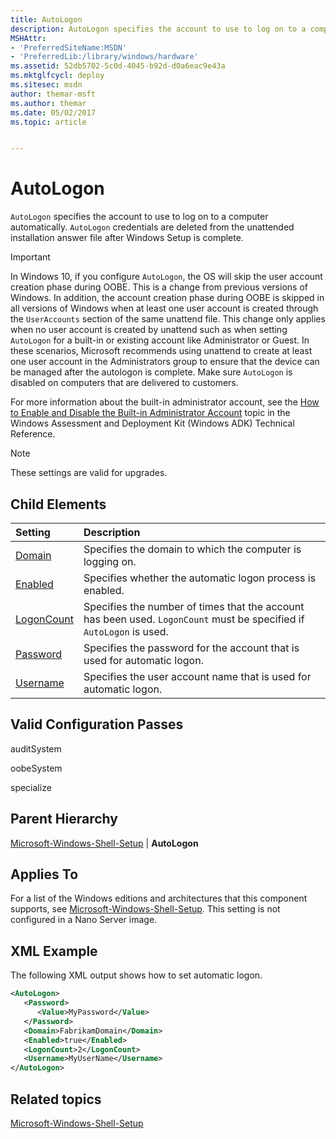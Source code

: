 ```yaml
---
title: AutoLogon
description: AutoLogon specifies the account to use to log on to a computer automatically. AutoLogon credentials are deleted from the unattended installation answer file after Windows Setup is complete.
MSHAttr:
- 'PreferredSiteName:MSDN'
- 'PreferredLib:/library/windows/hardware'
ms.assetid: 52db5702-5c0d-4045-b92d-d0a6eac9e43a
ms.mktglfcycl: deploy
ms.sitesec: msdn
author: themar-msft
ms.author: themar
ms.date: 05/02/2017
ms.topic: article


---
```

# AutoLogon

`AutoLogon` specifies the account to use to log on to a computer automatically. `AutoLogon` credentials are deleted from the unattended installation answer file after Windows Setup is complete.

> [!Important]
> In Windows 10, if you configure `AutoLogon`, the OS will skip the user account creation phase during OOBE. This is a change from previous versions of Windows.
> In addition, the account creation phase during OOBE is skipped in all versions of Windows when at least one user account is created through the `UserAccounts` section of the same unattend file. This change only applies when no user account is created by unattend such as when setting `AutoLogon` for a built-in or existing account like Administrator or Guest. In these scenarios, Microsoft recommends using unattend to create at least one user account in the Administrators group to ensure that the device can be managed after the autologon is complete.
> Make sure `AutoLogon` is disabled on computers that are delivered to customers.

For more information about the built-in administrator account, see the [How to Enable and Disable the Built-in Administrator Account](http://go.microsoft.com/fwlink/?LinkId=206616) topic in the Windows Assessment and Deployment Kit (Windows ADK) Technical Reference.

> [!Note]
> These settings are valid for upgrades.

## Child Elements

| Setting                 | Description                                                                           |
|:------------------------|:--------------------------------------------------------------------------------------|
| [Domain](microsoft-windows-shell-setup-autologon-domain.md) | Specifies the domain to which the computer is logging on. |
| [Enabled](microsoft-windows-shell-setup-autologon-enabled.md) | Specifies whether the automatic logon process is enabled. |
| [LogonCount](microsoft-windows-shell-setup-autologon-logoncount.md) | Specifies the number of times that the account has been used. <code>LogonCount</code> must be specified if <code>AutoLogon</code> is used. |
| [Password](microsoft-windows-shell-setup-autologon-password.md) | Specifies the password for the account that is used for automatic logon. |
| [Username](microsoft-windows-shell-setup-autologon-username.md) | Specifies the user account name that is used for automatic logon. |

## Valid Configuration Passes

auditSystem

oobeSystem

specialize

## Parent Hierarchy

[Microsoft-Windows-Shell-Setup](microsoft-windows-shell-setup.md) | **AutoLogon**

## Applies To

For a list of the Windows editions and architectures that this component supports, see [Microsoft-Windows-Shell-Setup](microsoft-windows-shell-setup.md). This setting is not configured in a Nano Server image.

## XML Example

The following XML output shows how to set automatic logon.

```XML
<AutoLogon>
   <Password>
      <Value>MyPassword</Value>
   </Password>
   <Domain>FabrikamDomain</Domain>
   <Enabled>true</Enabled>
   <LogonCount>2</LogonCount>
   <Username>MyUserName</Username>
</AutoLogon>
```

## Related topics

[Microsoft-Windows-Shell-Setup](microsoft-windows-shell-setup.md)

